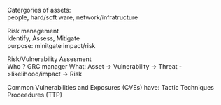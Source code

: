 Catergories of assets: \
people, hard/soft ware, network/infratructure

Risk management \
Identify, Assess, Mitigate \
purpose: minitgate impact/risk

Risk/Vulnerability Assesment \
Who ? GRC manager
What:
Asset -> Vulnerability -> Threat ->likelihood/impact -> Risk

Common Vulnerabilities and Exposures (CVEs) have: Tactic Techniques Proceedures (TTP)



